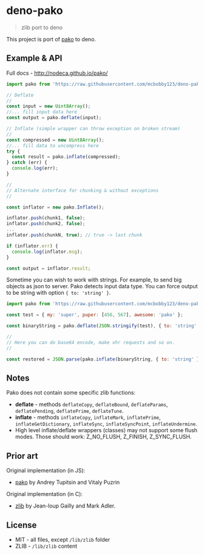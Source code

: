 # deno-pako

> zlib port to deno

This project is port of [pako][] to deno.

## Example & API

Full docs - http://nodeca.github.io/pako/

```js
import pako from 'https://raw.githubusercontent.com/mcbobby123/deno-pako/master/index.js';

// Deflate
//
const input = new Uint8Array();
//... fill input data here
const output = pako.deflate(input);

// Inflate (simple wrapper can throw exception on broken stream)
//
const compressed = new Uint8Array();
//... fill data to uncompress here
try {
  const result = pako.inflate(compressed);
} catch (err) {
  console.log(err);
}

//
// Alternate interface for chunking & without exceptions
//

const inflator = new pako.Inflate();

inflator.push(chunk1, false);
inflator.push(chunk2, false);
...
inflator.push(chunkN, true); // true -> last chunk

if (inflator.err) {
  console.log(inflator.msg);
}

const output = inflator.result;

```

Sometime you can wish to work with strings. For example, to send
big objects as json to server. Pako detects input data type. You can
force output to be string with option `{ to: 'string' }`.

```js
import pako from 'https://raw.githubusercontent.com/mcbobby123/deno-pako/master/index.js';

const test = { my: 'super', puper: [456, 567], awesome: 'pako' };

const binaryString = pako.deflate(JSON.stringify(test), { to: 'string' });

//
// Here you can do base64 encode, make xhr requests and so on.
//

const restored = JSON.parse(pako.inflate(binaryString, { to: 'string' }));
```


## Notes

Pako does not contain some specific zlib functions:

- __deflate__ -  methods `deflateCopy`, `deflateBound`, `deflateParams`,
  `deflatePending`, `deflatePrime`, `deflateTune`.
- __inflate__ - methods `inflateCopy`, `inflateMark`,
  `inflatePrime`, `inflateGetDictionary`, `inflateSync`, `inflateSyncPoint`, `inflateUndermine`.
- High level inflate/deflate wrappers (classes) may not support some flush
  modes. Those should work: Z_NO_FLUSH, Z_FINISH, Z_SYNC_FLUSH.


## Prior art

Original implementation (in JS):

- [pako][] by Andrey Tupitsin and Vitaly Puzrin

Original implementation (in C):

- [zlib](http://zlib.net/) by Jean-loup Gailly and Mark Adler.


## License

- MIT - all files, except `/lib/zlib` folder
- ZLIB - `/lib/zlib` content

[pako]: https://github.com/nodeca/pako
